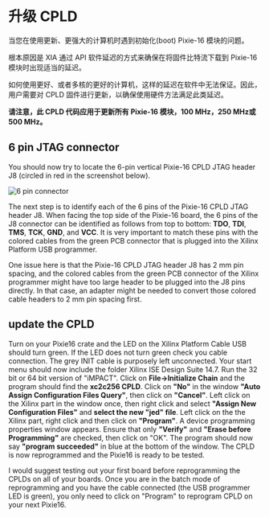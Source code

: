 <!-- UpdateCPLD.md --- 
;; 
;; Description: 
;; Author: Hongyi Wu(吴鸿毅)
;; Email: wuhongyi@qq.com 
;; Created: 一 6月  3 21:15:44 2019 (+0800)
;; Last-Updated: 二 6月  4 14:19:56 2019 (+0800)
;;           By: Hongyi Wu(吴鸿毅)
;;     Update #: 2
;; URL: http://wuhongyi.cn -->

# 升级 CPLD

<!-- toc -->

当您在使用更新、更强大的计算机时遇到初始化(boot) Pixie-16 模块的问题。

根本原因是 XIA 通过 API 软件延迟的方式来确保在将固件比特流下载到 Pixie-16 模块时出现适当的延迟。

如何使用更好、或者多核的更好的计算机，这样的延迟在软件中无法保证。因此，用户需要对 CPLD 固件进行更新，以确保使用硬件方法满足此类延迟。

**请注意，此 CPLD 代码应用于更新所有 Pixie-16 模块，100 MHz，250 MHz或 500 MHz。**

## 6 pin JTAG connector

You should now try to locate the 6-pin vertical Pixie-16 CPLD JTAG header J8 (circled in red in the screenshot below).

![6 pin connector](/img/6pinJTAGconnector.png)

The next step is to identify each of the 6 pins of the Pixie-16 CPLD JTAG header J8. When facing the top side of the Pixie-16 board, the 6 pins of the J8 connector can be identified as follows from top to bottom:  **TDO**, **TDI**, **TMS**, **TCK**, **GND**, and **VCC**. It is very important to match these pins with the colored cables from the green PCB connector that is plugged into the Xilinx Platform USB programmer.

One issue here is that the Pixie-16 CPLD JTAG header J8 has 2 mm pin spacing, and the colored cables from the green PCB connector of the Xilinx programmer might have too large header to be plugged into the J8 pins directly. In that case, an adapter might be needed to convert those colored cable headers to 2 mm pin spacing first.

## update the CPLD

Turn on your Pixie16 crate and the LED on the Xilinx Platform Cable USB should turn green.  If the LED does not turn green check you cable connection.  The grey INIT cable is purposely left unconnected.  Your start menu should now include the folder Xilinx ISE Design Suite 14.7. Run the 32 bit or 64 bit version of "iMPACT".  Click on **File->Initialize Chain** and the program should find the **xc2c256 CPLD**.  Click on **"No"** in the window **"Auto Assign Configuration Files Query"**, then click on **"Cancel"**.   Left click on the Xilinx part in the window once, then right click and select **"Assign New Configuration Files"** and **select the new "jed" file**.  Left click on the the Xilinx part, right click and then click on **"Program"**.  A device programming properties window appears.  Ensure that only **"Verify"** and **"Erase before Programming"** are checked, then click on "OK".   The program should now say **"program succeeded"** in blue at the bottom of the window.  The CPLD is now reprogrammed and the Pixie16 is ready to be tested.


I would suggest testing out your first board before reprogramming the CPLDs on all of your boards.  Once you are in the batch mode of reprogramming and you have the cable connected (the USB programmer LED is green), you only need to click on "Program" to reprogram CPLD on your next Pixie16.



<!-- UpdateCPLD.md ends here -->
